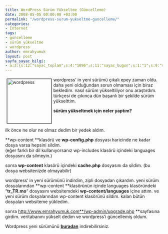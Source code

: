 ```yaml
---
title: WordPress Sürüm Yükseltme (Güncelleme)
date: 2008-05-05 00:00:00 +03:00
permalink: "/wordpress-surum-yukseltme-guncelleme/"
categories:
- İnternet
tags:
- güncelleme
- sürüm yükseltme
- wordpress
author: emrahyumuk
layout: post
sayfa_sayac_bilgi:
- a:3:{s:12:"sayac_toplam";s:4:"1096";s:11:"sayac_bugun";s:1:"1";s:9:"son_okuma";s:10:"1366288560";}
---
```


<img class="alignleft alignnone size-medium wp-image-124" style="border: 1px solid black; margin: 5px; float: left;" title="wordpress" src="http://www.emrahyumuk.com/blog/wp-content/uploads/wordpress.jpg" alt="wordpress" width="142" height="142" />wordpress&#8217; in yeni sürümü çıkalı epey zaman oldu. daha yeni olduğundan sorun olmaması için biraz bekledim. nasıl sürüm yükseltiliyor onu araştırdım. türkçesi de çıkınca dün başarılı bir şekilde sürüm yükselttim.

**sürüm yükseltmek için neler yaptım?**

<!--more-->

<span style="color: #ffffff;">.</span>

ilk önce ne olur ne olmaz dedim bir yedek aldım.

**wp-content **klasörü ve **wp-config.php** dosyası haricinde ne kadar dosya varsa hepsini sildim.  
(eğer farklı bir dil kullanıyorsanız wp-includes klasörü içindeki languages dosyasını da silmeyin.)

sonra **wp-content** klasörü içindeki **cache.php** dosyasını da sildim. (bu dosya websitenizde olmayabilir)

wordpress&#8217; in yeni sürümünü indirdim, zipli dosyadan çıkardım. yeni sürüm dosyalarından **wp-content **klasörünün içinde languages klasöründeki &#8220;**tr_TR.mo**&#8220; dosyasını websitemdeki **wp-content/languages** içine attım. ve yeni sürüm dosyalarından wp-content klasörünü sildim. kalan bütün dosyaları websiteme yükledim.

sonra http://www.emrahyumuk.com**/wp-admin/upgrade.php **sayfasına girdim. veritabanını yükselt dedim ve wordpress&#8217;i güncellemiş oldum.

Wordpress yeni sürümünü **<a href="http://www.wordpress-tr.com/indir" target="_blank">buradan</a>** indirebilirsiniz.